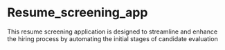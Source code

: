 # Resume_screening_app
This resume screening application is designed to streamline and enhance the hiring process by automating the initial stages of candidate evaluation
